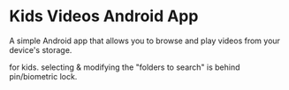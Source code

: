 # Kids Videos Android App

A simple Android app that allows you to browse and play videos from your device's storage.

for kids.
selecting & modifying the "folders to search" is behind pin/biometric lock.
